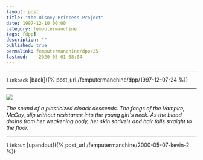 ```yaml
---
layout: post
title: "the Disney Princess Project"
date: 1997-12-10 00:00
category: femputermanchine
tags: [dpp]
description: ""
published: true
permalink: femputermanchine/dpp/25
lastmod:	2020-05-01 08:04
---
```


*****
`linkback`
[back]({% post_url /femputermanchine/dpp/1997-12-07-24 %})

*****

<img src="{{ site.url }}/assets/img/dpp-25.jpg" maxwidth="1000" />

<i>The sound of a plasticized cloack descends. The fangs of the Vampire, McCoy, slip without resistance into the young girl's neck. As the blood drains from her weakening body, her skin shrivels and hair falls straight to the floor.</i>

*****

`linkout`
[upandout]({% post_url /femputermanchine/2000-05-07-kevin-2 %})


